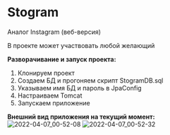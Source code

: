 # Stogram
Аналог Instagram (веб-версия)

В проекте может участвовать любой желающий

**Разворачивание и запуск проекта:**
1. Клонируем проект
2. Создаем БД и прогоняем скрипт StogramDB.sql
3. Указываем имя БД и пароль в JpaConfig
4. Настраиваем Tomcat
5. Запускаем приложение

**Внешний вид приложения на текущий момент:**
![2022-04-07_00-52-08](https://user-images.githubusercontent.com/15989675/162078243-378ec585-8dd4-4033-b47d-774a9ecedb2c.jpg)
![2022-04-07_00-52-32](https://user-images.githubusercontent.com/15989675/162078253-0573788d-0996-4a71-b577-e6efe8759894.jpg)
